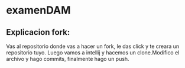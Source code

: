 # examenDAM
## Explicacion fork:
Vas al repositorio donde vas a hacer un fork, le das click y te creara un repositorio tuyo. Luego vamos a intellij y hacemos un clone.Modifico el archivo y hago commits, finalmente hago un push.

